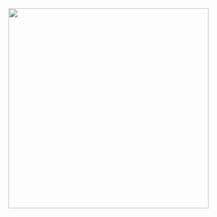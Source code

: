 <img src="https://github.com/siddheshwarshingare/account_management_application/blob/master/outputs/Bus.gif" height="400">
